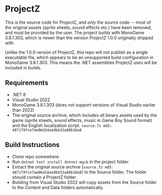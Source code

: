 # ProjectZ

This is the source code for ProjectZ, and *only* the source code -- most of the original assets (sprite sheets, sound effects etc.) have been removed, and must be provided by the user. The project builds with MonoGame 3.8.1.303, which is newer than the version ProjectZ 1.0.0 originally shipped with.

Unlike the 1.0.0 version of ProjectZ, this repo will *not* publish as a single executable file, which appears to be an unsupported build configuration in MonoGame 3.8.1.303. This means the .NET assemblies ProjectZ uses will be included in builds.

## Requirements

* .NET 6
* Visual Studio 2022
* MonoGame 3.8.1.303 (does not support versions of Visual Studio earlier than 2022)
* The original source archive, which includes all binary assets used by the game (sprite sheets, sound effects, music in Game Boy Sound format) and the English localization script. `source.7z md5: 4871f9fce7ae06d14aedbb33a88b18a8`

## Build Instructions

* Clone repo somewhere.
* Run `dotnet tool install dotnet-mgcb` in the project folder.
* Extract the original source archive (`source.7z md5: 4871f9fce7ae06d14aedbb33a88b18a8`) to the Source folder. The folder should contain a ProjectZ folder.
* Building from Visual Studio 2022 will copy assets from the Source folder to the Content and Data folders automatically.